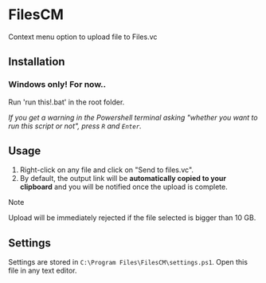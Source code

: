 # FilesCM
Context menu option to upload file to Files.vc

## Installation
### Windows only! For now..

Run 'run this!.bat' in the root folder.

*If you get a warning in the Powershell terminal asking "whether you want to run this script or not", press `R` and `Enter`.*

## Usage
1. Right-click on any file and click on "Send to files.vc".
2. By default, the output link will be **automatically copied to your clipboard** and you will be notified once the upload is complete.
> [!NOTE]
> Upload will be immediately rejected if the file selected is bigger than 10 GB.

## Settings
Settings are stored in `C:\Program Files\FilesCM\settings.ps1`.
Open this file in any text editor.
